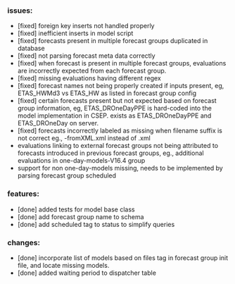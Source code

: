 ### issues:
* [fixed] foreign key inserts not handled properly
* [fixed] inefficient inserts in model script
* [fixed] forecasts present in multiple forecast groups duplicated in database
* [fixed] not parsing forecast meta data correctly
* [fixed] when forecast is present in multiple forecast groups, evaluations are incorrectly expected from each forecast group.
* [fixed] missing evaluations having different regex
* [fixed] forecast names not being properly created if inputs present, eg, ETAS_HWMd3 vs ETAS_HW as listed in forecast group config
* [fixed] certain forecasts present but not expected based on forecast group information, eg, ETAS_DROneDayPPE is hard-coded into the model implementation in CSEP. exists as ETAS_DROneDayPPE and ETAS_DROneDay on server.
* [fixed] forecasts incorrectly labeled as missing when filename suffix is not correct eg., -fromXML.xml instead of .xml
* evaluations linking to external forecast groups not being attributed to forecasts introduced in previous forecast groups, eg., additional evaluations in one-day-models-V16.4 group
* support for non one-day-models missing, needs to be implemented by parsing forecast group scheduled

### features:
* [done] added tests for model base class
* [done] add forecast group name to schema
* [done] add scheduled tag to status to simplify queries
 

### changes:
* [done] incorporate list of models based on files tag in forecast group init file, and locate missing models.
* [done] added waiting period to dispatcher table


